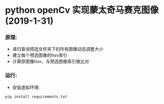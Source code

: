 # python openCv 实现蒙太奇马赛克图像(2019-1-31)

### 原理:
* 递归查询预选文件夹下的所有图像动态调整大小
* 建立每个预选图像的hsv索引
* 计算原图像hsv，与预选图像索引做比对


### 运行:
* 安装虚拟环境:
```bash
pip install requirements.txt
```
